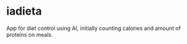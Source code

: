 # iadieta

App for diet control using AI, initially counting calories and amount of proteins on meals.
